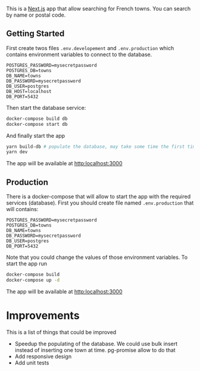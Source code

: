 This is a [Next.js](https://nextjs.org/) app that allow searching for French towns. You can search by name or postal
code.

## Getting Started

First create twos files `.env.developement` and `.env.production` which contains environment variables to connect to the
database.

```
POSTGRES_PASSWORD=mysecretpassword
POSTGRES_DB=towns
DB_NAME=towns
DB_PASSWORD=mysecretpassword
DB_USER=postgres
DB_HOST=localhost
DB_PORT=5432
```

Then start the database service:

````bash
docker-compose build db
docker-compose start db
````

And finally start the app

```bash
yarn build-db # populate the database, may take some time the first time
yarn dev
```

The app will be available at [http:localhost:3000]()

## Production

There is a docker-compose that will allow to start the app with the required services (database). First you should create file named `.env.production` that will
contains:

```
POSTGRES_PASSWORD=mysecretpassword
POSTGRES_DB=towns
DB_NAME=towns
DB_PASSWORD=mysecretpassword
DB_USER=postgres
DB_PORT=5432
```

Note that you could change the values of those environment variables.
To start the app run

```bash
docker-compose build
docker-compose up -d
```

The app will be available at [http:localhost:3000]()


# Improvements
This is a list of things that could be improved

- Speedup the populating of the database. We could use bulk insert instead of inserting one town at time. pg-promise allow to do that
- Add responsive design
- Add unit tests